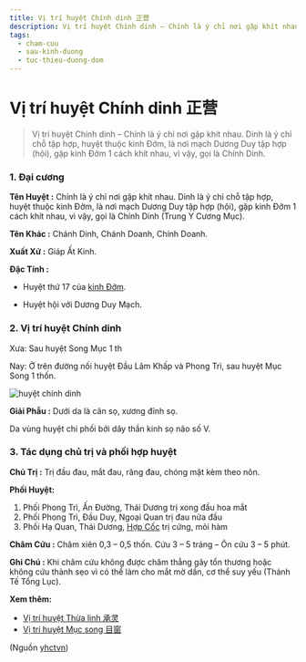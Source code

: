 ```yaml
---
title: Vị trí huyệt Chính dinh 正营
description: Vị trí huyệt Chính dinh – Chính là ý chỉ nơi gặp khít nhau. Dinh là ý chỉ chỗ tập hợp, huyệt thuộc kinh Đởm, là nơi mạch Dương Duy tập hợp (hội), gặp kinh Đởm 1 cách khít nhau, vì vậy, gọi là Chính Dinh.
tags:
  - cham-cuu
  - sau-kinh-duong
  - tuc-thieu-duong-dom
---
```


# Vị trí huyệt Chính dinh 正营 

> Vị trí huyệt Chính dinh – Chính là ý chỉ nơi gặp khít nhau. Dinh là ý chỉ chỗ tập hợp, huyệt thuộc kinh Đởm, là nơi mạch Dương Duy tập hợp (hội), gặp kinh Đởm 1 cách khít nhau, vì vậy, gọi là Chính Dinh.

### 1. Đại cương

**Tên Huyệt :** Chính là ý chỉ nơi gặp khít nhau. Dinh là ý chỉ chỗ tập hợp, huyệt thuộc kinh Đởm, là nơi mạch Dương Duy tập hợp (hội), gặp kinh Đởm 1 cách khít nhau, vì vậy, gọi là Chính Dinh (Trung Y Cương Mục).

**Tên Khác :** Chánh Dinh, Chánh Doanh, Chính Doanh.

**Xuất Xứ :** Giáp Ất Kinh.

**Đặc Tính :**

+ Huyệt thứ 17 của [kinh Đởm](/yhctvn/kinh-tuc-thieu-duong-dom/).

+ Huyệt hội với Dương Duy Mạch.

### 2. Vị trí huyệt Chính dinh

Xưa: Sau huyệt Song Mục 1 th

Nay: Ở trên đường nối huyệt Đầu Lâm Khấp và Phong Trì, sau huyệt Mục Song 1 thốn.

![huyệt chính dinh](/imgs/yhctvn/huyet-chinh-doanh-300x169.jpg)

**Giải Phẫu :** Dưới da là cân sọ, xương đỉnh sọ.

Da vùng huyệt chi phối bởi dây thần kinh sọ não số V.

### 3. Tác dụng chủ trị và phối hợp huyệt

**Chủ Trị :** Trị đầu đau, mắt đau, răng đau, chóng mặt kèm theo nôn.

**Phối Huyệt:**

1. Phối Phong Trì, Ấn Đường, Thái Dương trị xong đầu hoa mắt
2. Phối Phong Trì, Đầu Duy, Ngoại Quan trị đau nửa đầu
3. Phối Hạ Quan, Thái Dương, [Hợp Cốc](/yhctvn/huyet-hop-coc-%e5%90%88-%e8%b0%b7/) trị cứng, mỏi hàm

**Châm Cứu :** Châm xiên 0,3 – 0,5 thốn. Cứu 3 – 5 tráng – Ôn cứu 3 – 5 phút.

**Ghi Chú :** Khi châm cứu không được châm thẳng gây tổn thương hoặc không cứu thành sẹo vì có thể làm cho mắt mờ dần, cơ thể suy yếu (Thánh Tế Tổng Lục).

**Xem thêm:**

* [Vị trí huyệt Thừa linh 承灵](/yhctvn/vi-tri-huyet-thua-linh-%e6%89%bf%e7%81%b5/)
* [Vị trí huyệt Mục song 目窗](/yhctvn/vi-tri-huyet-muc-song-%e7%9b%ae%e7%aa%97/)

(Nguồn <a href="https://yhctvn.com/vi-tri-huyet-chinh-dinh-正营/" target="_blank">yhctvn</a>)
